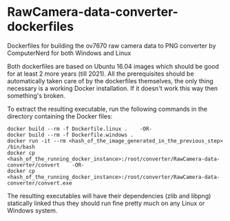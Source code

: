 # RawCamera-data-converter-dockerfiles
Dockerfiles for building the ov7670 raw camera data to PNG converter by ComputerNerd for both Windows and Linux

Both dockerfiles are based on Ubuntu 16.04 images which should be good for at least 2 more years (till 2021). All the prerequisites should be automatically taken care of by the dockerfiles themselves, the only thing necessary is a working Docker installation. If it doesn't work this way then something's broken.

To extract the resulting executable, run the following commands in the directory containing the Docker files:
```
docker build --rm -f Dockerfile.linux .    -OR- 
docker build --rm -f Dockerfile.windows .
docker run -it --rm <hash_of_the_image_generated_in_the_previous_step> /bin/bash
docker cp <hash_of_the_running_docker_instance>:/root/converter/RawCamera-data-converter/convert    -OR-
docker cp <hash_of_the_running_docker_instance>:/root/converter/RawCamera-data-converter/convert.exe
```
The resulting executables will have their dependencies (zlib and libpng) statically linked thus they should run fine pretty much on any Linux or Windows system.
